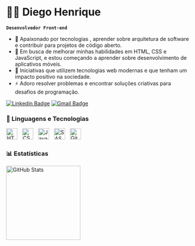# 👨‍💻 Diego Henrique

**`Desenvolvedor Front-end`**
- 👀 Apaixonado por tecnologias , aprender sobre arquitetura de software e contribuir para projetos de código aberto.
- 🌱 Em busca de melhorar minhas habilidades em HTML, CSS e JavaScript, e estou começando a aprender sobre desenvolvimento de aplicativos móveis.
- 💞️ Iniciativas que utilizem tecnologias web modernas e que tenham um impacto positivo na sociedade.
- ⚡ Adoro resolver problemas e encontrar soluções criativas para desafios de programação.

[![Linkedin Badge](https://img.shields.io/badge/-LinkedIn-6633cc?style=flat-square&logo=Linkedin&logoColor=white&link=https://www.linkedin.com/in/diego-henrique-florencio/)](https://www.linkedin.com/in/diego-henrique-florencio/)
[![Gmail Badge](https://img.shields.io/badge/-dev.diegohenrique@gmail.com-6633cc?style=flat-square&logo=Gmail&logoColor=white&link=mailto:dev.diegohenrique@gmail.com)](mailto:dev.diegohenrique@gmail.com)

### 🤖 Linguagens e Tecnologias

<img 
    align="left" 
    alt="HTML"
    title="HTML" 
    width="30px" 
    style="padding-right: 10px;" 
    src="https://cdn.jsdelivr.net/gh/devicons/devicon@latest/icons/html5/html5-original.svg" 
/>
<img 
    align="left" 
    alt="CSS" 
    title="CSS"
    width="30px" 
    style="padding-right: 10px;" 
    src="https://cdn.jsdelivr.net/gh/devicons/devicon@latest/icons/css3/css3-original.svg" 
/>
<img 
    align="left" 
    alt="JavaScript" 
    title="JavaScript"
    width="30px" 
    style="padding-right: 10px;" 
    src="https://cdn.jsdelivr.net/gh/devicons/devicon@latest/icons/javascript/javascript-original.svg" 
  />
  <img 
    align="left" 
    alt="SASS" 
    title="SASS"
    width="30px" 
    style="padding-right: 10px;" 
    src="https://cdn.jsdelivr.net/gh/devicons/devicon@latest/icons/sass/sass-original.svg" 
/>
<img 
    align="left" 
    alt="Git" 
    title="Git"
    width="30px" 
    style="padding-right: 10px;" 
    src="https://cdn.jsdelivr.net/gh/devicons/devicon@latest/icons/git/git-original.svg" 
/>

<br/>
<br/>

### 📊 Estatísticas

<p>
  <img 
      align="left" 
      alt="GitHub Stats" 
      height="200" 
      src="https://github-readme-stats.vercel.app/api/top-langs/?username=Diego-Henrique-code&theme=tokyonight&layout=compact&custom_title=Tecnologias&langs_count=9" 
  />

</p>





<!---
Diego-Henrique-code/Diego-Henrique-code is a ✨ special ✨ repository because its `README.md` (this file) appears on your GitHub profile.
You can click the Preview link to take a look at your changes.
--->
